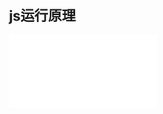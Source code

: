 # js运行原理
<iframe src="//player.bilibili.com/player.html?aid=37759434&cid=66380541&page=1" scrolling="no" border="0" frameborder="no" framespacing="0" allowfullscreen="true"> js运行原理</iframe>